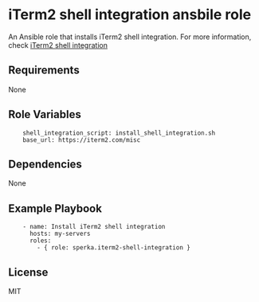 iTerm2 shell integration ansbile role
=====================================

An Ansible role that installs iTerm2 shell integration. For more information,
check [iTerm2 shell integration](https://www.iterm2.com/documentation-shell-integration.html)

Requirements
------------

None

Role Variables
--------------

```ansible
    shell_integration_script: install_shell_integration.sh
    base_url: https://iterm2.com/misc
```

Dependencies
------------

None

Example Playbook
----------------

```ansible
    - name: Install iTerm2 shell integration
      hosts: my-servers
      roles:
        - { role: sperka.iterm2-shell-integration }
```

License
-------

MIT
